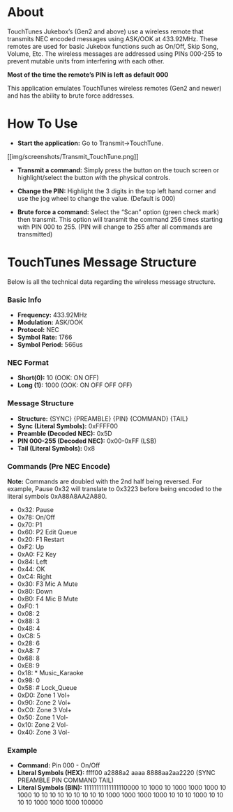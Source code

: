 # About

TouchTunes Jukebox’s (Gen2 and above) use a wireless remote that transmits NEC encoded messages using ASK/OOK at 433.92MHz. These remotes are used for basic Jukebox functions such as On/Off, Skip Song, Volume, Etc. The wireless messages are addressed using PINs 000-255 to prevent mutable units from interfering with each other. 

**Most of the time the remote’s PIN is left as default 000**

This application emulates TouchTunes wireless remotes (Gen2 and newer) and has the ability to brute force addresses.

# How To Use

* **Start the application:** Go to Transmit→TouchTune.

[[img/screenshots/Transmit_TouchTune.png]]

* **Transmit a command:** Simply press the button on the touch screen or highlight/select the button with the physical controls.

* **Change the PIN:** Highlight the 3 digits in the top left hand corner and use the jog wheel to change the value. (Default is 000)

* **Brute force a command:** Select the “Scan” option (green check mark) then transmit. This option will transmit the command 256 times starting with PIN 000 to 255. (PIN will change to 255 after all commands are transmitted)

# TouchTunes Message Structure

Below is all the technical data regarding the wireless message structure.

### Basic Info

* **Frequency:** 433.92MHz
* **Modulation:** ASK/OOK
* **Protocol:** NEC
* **Symbol Rate:** 1766
* **Symbol Period:** 566us

### NEC Format

* **Short(0):** 10 (OOK: ON OFF)
* **Long (1):** 1000 (OOK: ON OFF OFF OFF)

### Message Structure

* **Structure:** {SYNC} {PREAMBLE} {PIN} {COMMAND} {TAIL}
* **Sync (Literal Symbols):** 0xFFFF00
* **Preamble (Decoded NEC):** 0x5D
* **PIN 000-255 (Decoded NEC):** 0x00-0xFF (LSB)
* **Tail (Literal Symbols):** 0x8

### Commands (Pre NEC Encode)

**Note:** Commands are doubled with the 2nd half being reversed. For example, Pause 0x32 will translate to 0x3223 before being encoded to the literal symbols 0xA88A8AA2A880.

* 0x32: Pause
* 0x78: On/Off
* 0x70: P1
* 0x60: P2 Edit Queue
* 0x20: F1 Restart
* 0xF2: Up
* 0xA0: F2 Key
* 0x84: Left           
* 0x44: OK             
* 0xC4: Right          
* 0x30: F3 Mic A Mute  
* 0x80: Down           
* 0xB0: F4 Mic B Mute  
* 0xF0: 1              
* 0x08: 2              
* 0x88: 3              
* 0x48: 4              
* 0xC8: 5              
* 0x28: 6              
* 0xA8: 7              
* 0x68: 8              
* 0xE8: 9              
* 0x18: * Music_Karaoke
* 0x98: 0              
* 0x58: # Lock_Queue   
* 0xD0: Zone 1 Vol+    
* 0x90: Zone 2 Vol+    
* 0xC0: Zone 3 Vol+    
* 0x50: Zone 1 Vol-    
* 0x10: Zone 2 Vol-    
* 0x40: Zone 3 Vol- 

### Example
* **Command:** Pin 000 - On/Off
* **Literal Symbols (HEX):** ffff00 a2888a2 aaaa 8888aa2aa2220 (SYNC PREAMBLE PIN COMMAND TAIL)
* **Literal Symbols (BIN):** 11111111111111110000 10 1000 10 1000 1000 1000 10 1000 10 10 10 10 10 10 10 10 10 1000 1000 1000 1000 10 10 10 1000 10 10 10 10 1000 1000 1000 100000